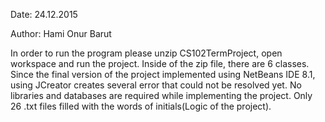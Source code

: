 Date:
24.12.2015

Author: Hami Onur Barut

In order to run the program please unzip CS102TermProject, open workspace and run the project. 
Inside of the zip file, there are 6 classes. 
Since the final version of the project implemented using NetBeans IDE 8.1, using JCreator creates several error that could not be resolved yet.
No libraries and databases are required while implementing the project. 
Only 26 .txt files filled with the words of initials(Logic of the project). 

